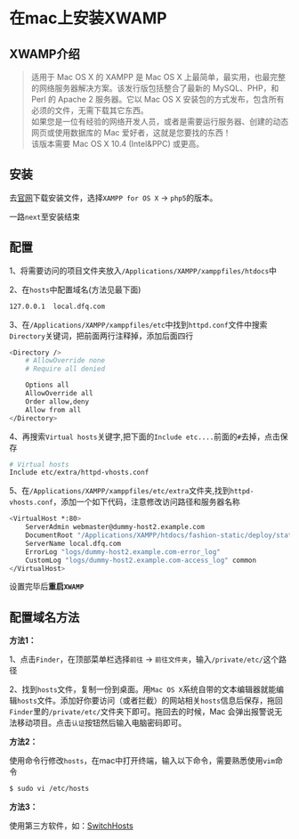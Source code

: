 # 在mac上安装XWAMP

## XWAMP介绍

> 适用于 Mac OS X 的 XAMPP 是 Mac OS X 上最简单，最实用，也最完整的网络服务器解决方案。该发行版包括整合了最新的 MySQL、PHP，和 Perl 的 Apache 2 服务器。它以 Mac OS X 安装包的方式发布，包含所有必须的文件，无需下载其它东西。<br>
 如果您是一位有经验的网络开发人员，或者是需要运行服务器、创建的动态网页或使用数据库的 Mac 爱好者，这就是您要找的东西！  <br>
 该版本需要 Mac OS X 10.4 (Intel&PPC) 或更高。

## 安装

 去[官网](https://www.apachefriends.org/download.html?xampp-macosx-1.7.3.dmg)下载安装文件，选择`XAMPP for OS X` -> `php5`的版本。

 一路`next`至安装结束

## 配置

1、将需要访问的项目文件夹放入`/Applications/XAMPP/xamppfiles/htdocs`中

2、在`hosts`中配置域名(方法见最下面)

``` bash
127.0.0.1  local.dfq.com
```

3、在`/Applications/XAMPP/xamppfiles/etc`中找到`httpd.conf`文件中搜索`Directory`关键词，把前面两行注释掉，添加后面四行

``` bash
<Directory />
    # AllowOverride none
    # Require all denied

    Options all
    AllowOverride all
    Order allow,deny
    Allow from all
</Directory>
```

4、再搜索`Virtual hosts`关键字,把下面的`Include etc....`前面的`#`去掉，点击保存

``` bash
# Virtual hosts
Include etc/extra/httpd-vhosts.conf
```

5、在`/Applications/XAMPP/xamppfiles/etc/extra`文件夹,找到`httpd-vhosts.conf`，添加一个如下代码，注意修改访问路径和服务器名称

``` bash
<VirtualHost *:80>
    ServerAdmin webmaster@dummy-host2.example.com
    DocumentRoot "/Applications/XAMPP/htdocs/fashion-static/deploy/static"
    ServerName local.dfq.com
    ErrorLog "logs/dummy-host2.example.com-error_log"
    CustomLog "logs/dummy-host2.example.com-access_log" common
</VirtualHost>
```

设置完毕后**重启`XWAMP`**

## 配置域名方法

**方法1：**

1、点击`Finder`，在顶部菜单栏选择`前往` -> `前往文件夹`，输入`/private/etc/`这个路径

2、找到`hosts`文件，复制一份到桌面。用`Mac OS X`系统自带的文本编辑器就能编辑`hosts`文件。添加好你要访问（或者拦截）的网站相关`hosts`信息后保存，拖回`Finder`里的`/private/etc/`文件夹下即可。拖回去的时候，Mac 会弹出报警说无法移动项目。点击`认证`按钮然后输入电脑密码即可。

**方法2：**

使用命令行修改`hosts`，在mac中打开终端，输入以下命令，需要熟悉使用`vim`命令

``` bash
$ sudo vi /etc/hosts
```

**方法3：**

使用第三方软件，如：[SwitchHosts](https://oldj.github.io/SwitchHosts/)
